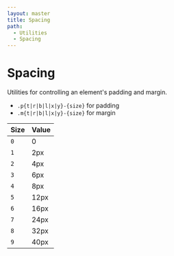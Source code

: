 ```yaml
---
layout: master
title: Spacing
path:
  - Utilities
  - Spacing
---
```


# Spacing

Utilities for controlling an element's padding and margin.

- `.p{t|r|b|l|x|y}-{size}` for padding
- `.m{t|r|b|l|x|y}-{size}` for margin

<table class="table table--bordered">
  <thead>
    <tr>
      <th>Size</th>
      <th>Value</th>
    </tr>
  </thead>
  <tbody>
    <tr>
      <td><code>0</code></td>
      <td>0</td>
    </tr>
    <tr>
      <td><code>1</code></td>
      <td>2px</td>
    </tr>
    <tr>
      <td><code>2</code></td>
      <td>4px</td>
    </tr>
    <tr>
      <td><code>3</code></td>
      <td>6px</td>
    </tr>
    <tr>
      <td><code>4</code></td>
      <td>8px</td>
    </tr>
    <tr>
      <td><code>5</code></td>
      <td>12px</td>
    </tr>
    <tr>
      <td><code>6</code></td>
      <td>16px</td>
    </tr>
    <tr>
      <td><code>7</code></td>
      <td>24px</td>
    </tr>
    <tr>
      <td><code>8</code></td>
      <td>32px</td>
    </tr>
    <tr>
      <td><code>9</code></td>
      <td>40px</td>
    </tr>
  </tbody>
</table>
